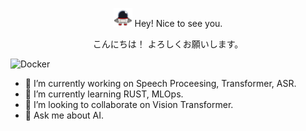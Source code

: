 <p align="center">
  <img src="assets/images/robotq.gif" alt="Description" width="30" /> Hey! Nice to see you.
</p>
<p align="center"> こんにちは！ よろしくお願いします。</p> 

![Docker](https://img.shields.io/badge/Docker-0CC1F3?style=flat-square&logo=docker&logoColor=white)

- 🔭 I’m currently working on Speech Proceesing, Transformer, ASR. 
- 🌱 I’m currently learning RUST, MLOps. 
- 👯 I’m looking to collaborate on Vision Transformer. 
- 💬 Ask me about AI. 

